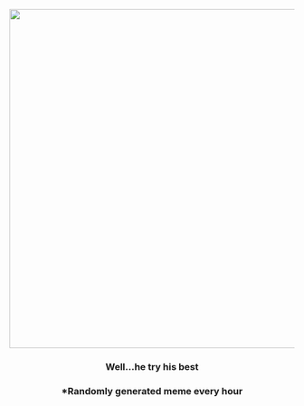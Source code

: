 <p align="center">
        <img src="https://i.redd.it/0mad4ctscxt91.jpg" width="600" height="600">
        </p>
        <h3 align="center">Well...he try his best</h3>
        <h3 align="center">*Randomly generated meme every hour</h3>
    